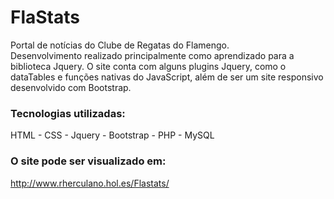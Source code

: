 # FlaStats

Portal de notícias do Clube de Regatas do Flamengo.  
Desenvolvimento realizado principalmente como aprendizado para a biblioteca Jquery. O site conta com alguns plugins Jquery, como o dataTables e funções nativas do JavaScript, além de ser um site responsivo desenvolvido com Bootstrap.
### Tecnologias utilizadas:  
HTML - CSS - Jquery - Bootstrap - PHP - MySQL


### O site pode ser visualizado em:
http://www.rherculano.hol.es/Flastats/ 
